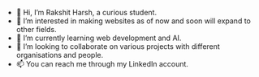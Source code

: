 - 👋 Hi, I’m Rakshit Harsh, a curious student.
- 👀 I’m interested in making websites as of now and soon will expand to other fields.
- 🌱 I’m currently learning web development and AI.
- 💞️ I’m looking to collaborate on various projects with different organisations and people.
- 📫 You can reach me through my LinkedIn account.  

<!---
RakshitHarsh7/RakshitHarsh7 is a ✨ special ✨ repository because its `README.md` (this file) appears on your GitHub profile.
You can click the Preview link to take a look at your changes.
--->
